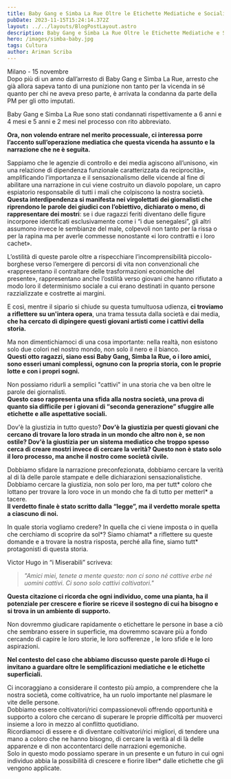 ```yaml
---
title: Baby Gang e Simba La Rue Oltre le Etichette Mediatiche e Sociali
pubDate: 2023-11-15T15:24:14.372Z
layout: ../../layouts/BlogPostLayout.astro
description: Baby Gang e Simba La Rue Oltre le Etichette Mediatiche e Sociali
hero: /images/simba-baby.jpg
tags: Cultura
author: Ariman Scriba
---
```

Milano - 15 novembre\
Dopo più di un anno dall’arresto di Baby Gang e Simba La Rue, arresto che già allora sapeva tanto di una punizione non tanto per la vicenda in sé quanto per chi ne aveva preso parte, è arrivata la condanna da parte della PM per gli otto imputati.

Baby Gang e Simba La Rue sono stati condannati rispettivamente a 6 anni e 4 mesi e 5 anni e 2 mesi nel processo con rito abbreviato.

**Ora, non volendo entrare nel merito processuale, ci interessa porre l’accento sull’operazione mediatica che questa vicenda ha assunto e la narrazione che ne è seguita.** 

Sappiamo che le agenzie di controllo e dei media agiscono all’unisono, «in una relazione di dipendenza funzionale caratterizzata da reciprocità», amplificando l’importanza e il sensazionalismo delle vicende al fine di abilitare una narrazione in cui viene costruito un diavolo popolare, un capro espiatorio responsabile di tutti i mali che colpiscono la nostra società. **Questa interdipendenza si manifesta nei virgolettati dei giornalisti che riprendono le parole dei giudici con l’obiettivo, dichiarato o meno, di rappresentare dei mostri**: se i due ragazzi feriti diventano delle figure incorporee identificati esclusivamente come i “i due senegalesi”, gli altri assumono invece le sembianze del male, colpevoli non tanto per la rissa o per la rapina ma per averle commesse nonostante «i loro contratti e i loro cachet». 

L’ostilità di queste parole oltre a rispecchiare l’incomprensibilità piccolo-borghese verso l’emergere di percorsi di vita non convenzionali che «rappresentano il contraltare delle trasformazioni economiche del presente», rappresentano anche l’ostilità verso giovani che hanno rifiutato a modo loro il determinismo sociale a cui erano destinati in quanto persone razzializzate e costrette ai margini.  

E così, mentre il sipario si chiude su questa tumultuosa udienza, **ci troviamo a riflettere su un'intera opera**, una trama tessuta dalla società e dai media, **che ha cercato di dipingere questi giovani artisti come i cattivi della storia.** 

Ma non dimentichiamoci di una cosa importante: nella realtà, non esistono solo due colori nel nostro mondo, non solo il nero e il bianco. \
**Questi otto ragazzi, siano essi Baby Gang, Simba la Rue, o i loro amici, sono esseri umani complessi, ognuno con la propria storia, con le proprie lotte e con i propri sogni.** 

Non possiamo ridurli a semplici "cattivi" in una storia che va ben oltre le parole dei giornalisti.\
**Questo caso rappresenta una sfida alla nostra società, una prova di quanto sia difficile per i giovani di “seconda generazione” sfuggire alle etichette e alle aspettative sociali.** 

Dov'è la giustizia in tutto questo? **Dov'è la giustizia per questi giovani che cercano di trovare la loro strada in un mondo che altro non è, se non ostile? Dov'è la giustizia per un sistema mediatico che troppo spesso cerca di creare mostri invece di cercare la verità? Questo non è stato solo il loro processo, ma anche il nostro come società civile.** 

Dobbiamo sfidare la narrazione preconfezionata, dobbiamo cercare la verità al di là delle parole stampate e delle dichiarazioni sensazionalistiche. Dobbiamo cercare la giustizia, non solo per loro, ma per tutt\* coloro che lottano per trovare la loro voce in un mondo che fa di tutto per metterl\* a tacere.\
**Il verdetto finale è stato scritto dalla “legge”, ma il verdetto morale spetta a ciascuno di noi.** 

In quale storia vogliamo credere? In quella che ci viene imposta o in quella che cerchiamo di scoprire da sol\*? Siamo chiamat\* a riflettere su queste domande e a trovare la nostra risposta, perché alla fine, siamo tutt* protagonisti di questa storia.

Victor Hugo in “i Miserabili” scriveva: 

> *"Amici miei, tenete a mente questo: non ci sono né cattive erbe né uomini cattivi. Ci sono solo cattivi coltivatori."*

**Questa citazione ci ricorda che ogni individuo, come una pianta, ha il potenziale per crescere e fiorire se riceve il sostegno di cui ha bisogno e si trova in un ambiente di supporto.** 

Non dovremmo giudicare rapidamente o etichettare le persone in base a ciò che sembrano essere in superficie, ma dovremmo scavare più a fondo cercando di capire le loro storie, le loro sofferenze , le loro sfide e le loro aspirazioni.

**Nel contesto del caso che abbiamo discusso queste parole di Hugo ci invitano a guardare oltre le semplificazioni mediatiche e le etichette superficiali.**

Ci incoraggiano a considerare il contesto più ampio, a comprendere che la nostra società, come coltivatrice, ha un ruolo importante nel plasmare le vite delle persone. \
Dobbiamo essere coltivatori/rici compassionevoli offrendo opportunità e supporto a coloro che cercano di superare le proprie difficoltà per muoverci insieme a loro in mezzo al conflitto quotidiano.\
Ricordiamoci di essere e di diventare coltivatori/rici migliori, di tendere una mano a coloro che ne hanno bisogno, di cercare la verità al di là delle apparenze e di non accontentarci delle narrazioni egemoniche. \
Solo in questo modo possiamo sperare in un presente e un futuro in cui ogni individuo abbia la possibilità di crescere e fiorire liber* dalle etichette che gli vengono applicate.